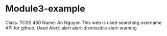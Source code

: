 # Module3-example

Class: TCSS 460
Name: An Nguyen
This web is used searching username API for github.
Used Alert: alert alert-dismissible alert-warning
